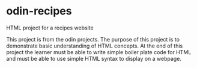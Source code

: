 # odin-recipes
HTML project for a recipes website

This project is from the odin projects.
The purpose of this project is to demonstrate basic understanding of HTML concepts.
At the end of this project the learner must be able to write simple boiler plate code for HTML
and must be able to use simple HTML syntax to display on a webpage.